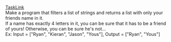 [TaskLink](https://www.codewars.com/kata/55b42574ff091733d900002f)<br/>
Make a program that filters a list of strings and returns a list with only your friends name in it.<br/>
If a name has exactly 4 letters in it, you can be sure that it has to be a friend of yours! Otherwise, you can be sure he's not...<br/>
Ex: Input = ["Ryan", "Kieran", "Jason", "Yous"], Output = ["Ryan", "Yous"]